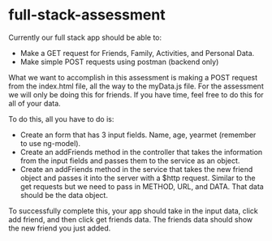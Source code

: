 full-stack-assessment
=====================


Currently our full stack app should be able to:
* Make a GET request for Friends, Family, Activities, and Personal Data.
* Make simple POST requests using postman (backend only)


What we want to accomplish in this assessment is making a POST request from the index.html file, all the way to the myData.js file. For the assessment we will only be doing this for friends. If you have time, feel free to do this for all of your data.

To do this, all you have to do is:
* Create an form that has 3 input fields. Name, age, yearmet (remember to use ng-model).
* Create an addFriends method in the controller that takes the information from the input fields and passes them to the service as an object.
* Create an addFriends method in the service that takes the new friend object and passes it into the server with a $http request. Similar to the get requests but we need to pass in METHOD, URL, and DATA. That data should be the data object. 


To successfully complete this, your app should take in the input data, click add friend, and then click get friends data. The friends data should show the new friend you just added. 
